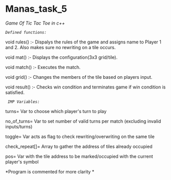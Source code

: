 # Manas_task_5

*Game Of Tic Tac Toe in c++* 


_`Defined functions:`_

void rules()    :- Dispalys the rules of the game and assigns name to Player 1 and 2. Also makes sure no rewriting on a tile occurs.

void mat()      :- Displays the configuration(3x3 grid/tile).

void match()    :- Executes the match.

void grid()     :- Changes the members of the tile based on players input.

void result()   :- Checks win condition and terminates game if win condition is satisfied.


_` IMP Variables:`_

turns=             Var to choose which player's turn to play

no_of_turns=       Var to set number of valid turns per match (excluding invalid inputs/turns)

toggle=            Var acts as flag to check rewriting/overwriting on the same tile 

check_repeat[]=    Array to gather the address of tiles already occupied

pos=               Var with the tile address to be marked/occupied with the current player's symbol

*Program is commented for more clarity *
